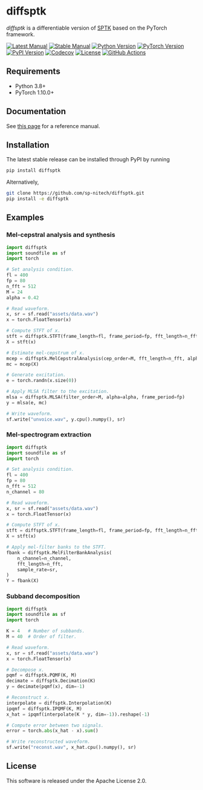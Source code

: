 diffsptk
========
*diffsptk* is a differentiable version of [SPTK](https://github.com/sp-nitech/SPTK) based on the PyTorch framework.

[![Latest Manual](https://img.shields.io/badge/docs-latest-blue.svg)](https://sp-nitech.github.io/diffsptk/latest/)
[![Stable Manual](https://img.shields.io/badge/docs-stable-blue.svg)](https://sp-nitech.github.io/diffsptk/0.5.0/)
[![Python Version](https://img.shields.io/pypi/pyversions/diffsptk.svg)](https://pypi.python.org/pypi/diffsptk)
[![PyTorch Version](https://img.shields.io/badge/pytorch-1.10.0%20%7C%201.13.0-orange.svg)](https://pypi.python.org/pypi/diffsptk)
[![PyPI Version](https://img.shields.io/pypi/v/diffsptk.svg)](https://pypi.python.org/pypi/diffsptk)
[![Codecov](https://codecov.io/gh/sp-nitech/diffsptk/branch/master/graph/badge.svg)](https://app.codecov.io/gh/sp-nitech/diffsptk)
[![License](https://img.shields.io/github/license/sp-nitech/diffsptk.svg)](https://github.com/sp-nitech/diffsptk/blob/master/LICENSE)
[![GitHub Actions](https://github.com/sp-nitech/diffsptk/workflows/package/badge.svg)](https://github.com/sp-nitech/diffsptk/actions)


Requirements
------------
- Python 3.8+
- PyTorch 1.10.0+


Documentation
-------------
See [this page](https://sp-nitech.github.io/diffsptk/latest/) for a reference manual.


Installation
------------
The latest stable release can be installed through PyPI by running
```sh
pip install diffsptk
```
Alternatively,
```sh
git clone https://github.com/sp-nitech/diffsptk.git
pip install -e diffsptk
```


Examples
--------
### Mel-cepstral analysis and synthesis
```python
import diffsptk
import soundfile as sf
import torch

# Set analysis condition.
fl = 400
fp = 80
n_fft = 512
M = 24
alpha = 0.42

# Read waveform.
x, sr = sf.read("assets/data.wav")
x = torch.FloatTensor(x)

# Compute STFT of x.
stft = diffsptk.STFT(frame_length=fl, frame_period=fp, fft_length=n_fft)
X = stft(x)

# Estimate mel-cepstrum of x.
mcep = diffsptk.MelCepstralAnalysis(cep_order=M, fft_length=n_fft, alpha=alpha)
mc = mcep(X)

# Generate excitation.
e = torch.randn(x.size(0))

# Apply MLSA filter to the excitation.
mlsa = diffsptk.MLSA(filter_order=M, alpha=alpha, frame_period=fp)
y = mlsa(e, mc)

# Write waveform.
sf.write("unvoice.wav", y.cpu().numpy(), sr)
```

### Mel-spectrogram extraction
```python
import diffsptk
import soundfile as sf
import torch

# Set analysis condition.
fl = 400
fp = 80
n_fft = 512
n_channel = 80

# Read waveform.
x, sr = sf.read("assets/data.wav")
x = torch.FloatTensor(x)

# Compute STFT of x.
stft = diffsptk.STFT(frame_length=fl, frame_period=fp, fft_length=n_fft)
X = stft(x)

# Apply mel-filter banks to the STFT.
fbank = diffsptk.MelFilterBankAnalysis(
    n_channel=n_channel,
    fft_length=n_fft,
    sample_rate=sr,
)
Y = fbank(X)
```

### Subband decomposition
```python
import diffsptk
import soundfile as sf
import torch

K = 4   # Number of subbands.
M = 40  # Order of filter.

# Read waveform.
x, sr = sf.read("assets/data.wav")
x = torch.FloatTensor(x)

# Decompose x.
pqmf = diffsptk.PQMF(K, M)
decimate = diffsptk.Decimation(K)
y = decimate(pqmf(x), dim=-1)

# Reconstruct x.
interpolate = diffsptk.Interpolation(K)
ipqmf = diffsptk.IPQMF(K, M)
x_hat = ipqmf(interpolate(K * y, dim=-1)).reshape(-1)

# Compute error between two signals.
error = torch.abs(x_hat - x).sum()

# Write reconstructed waveform.
sf.write("reconst.wav", x_hat.cpu().numpy(), sr)
```


License
-------
This software is released under the Apache License 2.0.
